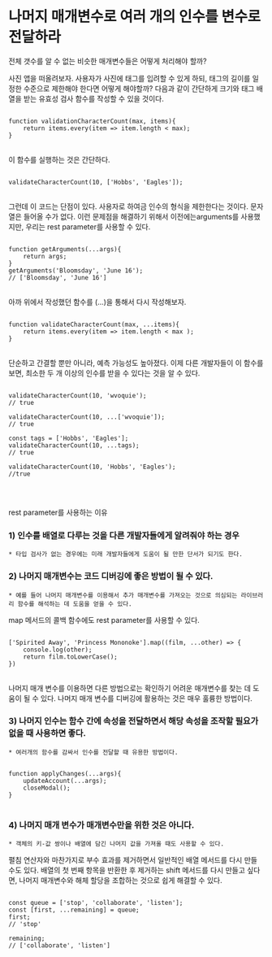 # 나머지 매개변수로 여러 개의 인수를 변수로 전달하라

전체 갯수를 알 수 없는 비슷한 매개변수들은 어떻게 처리해야 할까? 

사진 앱을 떠올려보자. 
사용자가 사진에 태그를 입려할 수 있게 하되, 태그의 길이를 일정한 수준으로 제한해야 한다면 어떻게 해야할까? 
다음과 같이 간단하게 크기와 태그 배열을 받는 유효성 검사 함수를 작성할 수 있을 것이다. 


<pre>
<code>
function validationCharacterCount(max, items){
    return items.every(item => item.length < max);
}
</code>
</pre>

이 함수를 실행하는 것은 간단하다. 

<pre>
<code>
validateCharacterCount(10, ['Hobbs', 'Eagles']);
</code>
</pre>

그런데 이 코드는 단점이 있다. 사용자로 하여금 인수의 형식을 제한한다는 것이다. 문자열은 들어올 수가 없다.
이런 문제점을 해결하기 위해서 이전에는arguments를 사용했지만, 
우리는 rest parameter를 사용할 수 있다. 

<pre>
<code>
function getArguments(...args){
    return args;
}
getArguments('Bloomsday', 'June 16');
// ['Bloomsday', 'June 16']
</code>
</pre>

아까 위에서 작성했던 함수를 (...)을 통해서 다시 작성해보자. 

<pre>
<code>
function validateCharacterCount(max, ...items){
    return items.every(item => item.length < max );
}
</code>
</pre>

단순하고 간결할 뿐만 아니라, 예측 가능성도 높아졌다.
이제 다른 개발자들이 이 함수를 보면, 최소한 두 개 이상의 인수를 받을 수 있다는 것을 알 수 있다. 

<pre>
<code>
validateCharacterCount(10, 'wvoquie');
// true

validateCharacterCount(10, ...['wvoquie']);
// true

const tags = ['Hobbs', 'Eagles'];
validateCharacterCount(10, ...tags);
// true

validateCharacterCount(10, 'Hobbs', 'Eagles');
//true


</code>
</pre>

rest parameter를 사용하는 이유 
### 1) 인수를 배열로 다루는 것을 다른 개발자들에게 알려줘야 하는 경우 
    * 타입 검사가 없는 경우에는 미래 개발자들에게 도움이 될 만한 단서가 되기도 한다. 


### 2) 나머지 매개변수는 코드 디버깅에 좋은 방법이 될 수 있다. 
    * 예를 들어 나머지 매개변수를 이용해서 추가 매개변수를 가져오는 것으로 의심되는 라이브러리 함수를 해석하는 데 도움을 얻을 수 있다. 

map 메서드의 콜백 함수에도 rest parameter를 사용할 수 있다. 

<pre>
<code>
['Spirited Away', 'Princess Mononoke'].map((film, ...other) => {
    console.log(other);
    return film.toLowerCase();
})
</code>
</pre>

나머지 매개 변수를 이용하면 다른 방법으로는 확인하기 어려운 매개변수를 찾는 데 도움이 될 수 있다. 
나머지 매개 변수를 디버깅에 활용하는 것은 매우 훌륭한 방법이다. 

### 3) 나머지 인수는 함수 간에 속성을 전달하면서 해당 속성을 조작할 필요가 없을 때 사용하면 좋다. 
    * 여러개의 함수를 감싸서 인수를 전달할 때 유용한 방법이다. 

<pre>
<code>
function applyChanges(...args){
    updateAccount(...args);
    closeModal();
}
</code>
</pre>


### 4) 나머지 매개 변수가 매개변수만을 위한 것은 아니다. 
    * 객체의 키-값 쌍이나 배열에 담긴 나머지 값을 가져올 때도 사용할 수 있다. 

펼침 연산자와 마찬가지로 부수 효과를 제거하면서 일반적인 배열 메서드를 다시 만들 수도 있다. 배열의 첫 번째 항목을 반환한 후 제거하는 shift 메서드를 다시 만들고 싶다면,
나머지 매개변수와 해체 할당을 조합하는 것으로 쉽게 해결할 수 있다. 

<pre>
<code>
const queue = ['stop', 'collaborate', 'listen'];
const [first, ...remaining] = queue;
first;
// 'stop'

remaining;
// ['collaborate', 'listen']
</code>
</pre>

